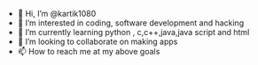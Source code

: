 - 👋 Hi, I’m @kartik1080
- 👀 I’m interested in coding, software development and hacking
- 🌱 I’m currently learning python , c,c++,java,java script and html
- 💞️ I’m looking to collaborate on making apps
- 📫 How to reach me at my above goals

<!---
kartik1080/kartik1080 is a ✨ special ✨ repository because its `README.md` (this file) appears on your GitHub profile.
You can click the Preview link to take a look at your changes.
--->

